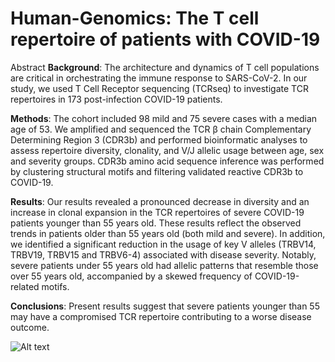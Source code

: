 # Human-Genomics: The T cell repertoire of patients with COVID-19

Abstract
**Background**: The architecture and dynamics of T cell populations are critical in orchestrating the immune response to SARS-CoV-2. In our study, we used T Cell Receptor sequencing (TCRseq) to investigate TCR repertoires in 173 post-infection COVID-19 patients.

**Methods**: The cohort included 98 mild and 75 severe cases with a median age of 53. We amplified and sequenced the TCR β chain Complementary Determining Region 3 (CDR3b) and performed bioinformatic analyses to assess repertoire diversity, clonality, and V/J allelic usage between age, sex and severity groups. CDR3b amino acid sequence inference was performed by clustering structural motifs and filtering validated reactive CDR3b to COVID-19.

**Results**: Our results revealed a pronounced decrease in diversity and an increase in clonal expansion in the TCR repertoires of severe COVID-19 patients younger than 55 years old. These results reflect the observed trends in patients older than 55 years old (both mild and severe). In addition, we identified a significant reduction in the usage of key V alleles (TRBV14, TRBV19, TRBV15 and TRBV6-4) associated with disease severity. Notably, severe patients under 55 years old had allelic patterns that resemble those over 55 years old, accompanied by a skewed frequency of COVID-19-related motifs.

**Conclusions**: Present results suggest that severe patients younger than 55 may have a compromised TCR repertoire contributing to a worse disease outcome.

![Alt text](https://keep.google.com/u/0/#NOTE/1xsd0PqLpQ_uwh8-EoTP9BIyhRtvJzdYUjR-pf2ePJIzzz0oZWUmt11leRvCl2g "Graphical Abstract of the present study")

